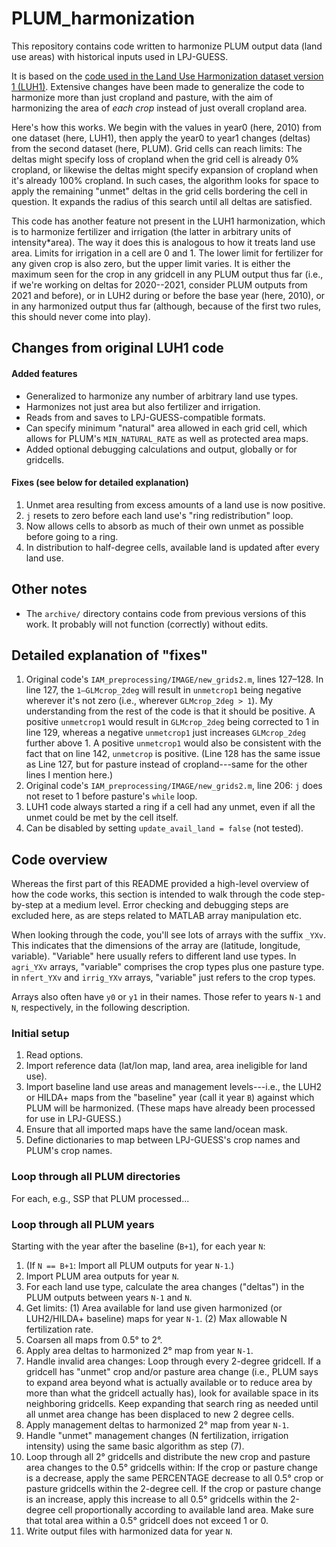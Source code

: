 # PLUM_harmonization

This repository contains code written to harmonize PLUM output data (land use areas) with historical inputs used in LPJ-GUESS.

It is based on the [code used in the Land Use Harmonization dataset version 1 (LUH1)](http://luh.umd.edu/code.shtml). Extensive changes have been made to generalize the code to harmonize more than just cropland and pasture, with the aim of harmonizing the area of *each crop* instead of just overall cropland area.

Here's how this works. We begin with the values in year0 (here, 2010) from one dataset (here, LUH1), then apply the year0 to year1 changes (deltas) from the second dataset (here, PLUM). Grid cells can reach limits: The deltas might specify loss of cropland when the grid cell is already 0% cropland, or likewise the deltas might specify expansion of cropland when it's already 100% cropland. In such cases, the algorithm looks for space to apply the remaining "unmet" deltas in the grid cells bordering the cell in question. It expands the radius of this search until all deltas are satisfied.

This code has another feature not present in the LUH1 harmonization, which is to harmonize fertilizer and irrigation (the latter in arbitrary units of intensity\*area). The way it does this is analogous to how it treats land use area. Limits for irrigation in a cell are 0 and 1. The lower limit for fertilizer for any given crop is also zero, but the upper limit varies. It is either the maximum seen for the crop in any gridcell in any PLUM output thus far (i.e., if we're working on deltas for 2020--2021, consider PLUM outputs from 2021 and before), or in LUH2 during or before the base year (here, 2010), or in any harmonized output thus far (although, because of the first two rules, this should never come into play).

## Changes from original LUH1 code

#### Added features

+ Generalized to harmonize any number of arbitrary land use types.
+ Harmonizes not just area but also fertilizer and irrigation.
+ Reads from and saves to LPJ-GUESS-compatible formats.
+ Can specify minimum "natural" area allowed in each grid cell, which allows for PLUM's `MIN_NATURAL_RATE` as well as protected area maps.
+ Added optional debugging calculations and output, globally or for gridcells.

#### Fixes (see below for detailed explanation)

1. Unmet area resulting from excess amounts of a land use is now positive.
2. `j` resets to zero before each land use's "ring redistribution" loop.
3. Now allows cells to absorb as much of their own unmet as possible before going to a ring.
4. In distribution to half-degree cells, available land is updated after every land use.

## Other notes

+ The `archive/` directory contains code from previous versions of this work. It probably will not function (correctly) without edits.

## Detailed explanation of "fixes"

1. Original code's `IAM_preprocessing/IMAGE/new_grids2.m`, lines 127–128. In line 127, the `1–GLMcrop_2deg` will result in `unmetcrop1` being negative wherever it's not zero (i.e., wherever `GLMcrop_2deg > 1`). My understanding from the rest of the code is that it should be positive. A positive `unmetcrop1` would result in `GLMcrop_2deg` being corrected to 1 in line 129, whereas a negative `unmetcrop1` just increases `GLMcrop_2deg` further above 1. A positive `unmetcrop1` would also be consistent with the fact that on line 142, `unmetcrop` is positive. (Line 128 has the same issue as Line 127, but for pasture instead of cropland---same for the other lines I mention here.)
2. Original code's `IAM_preprocessing/IMAGE/new_grids2.m`, line 206: `j` does not reset to 1 before pasture's `while` loop.
3. LUH1 code always started a ring if a cell had any unmet, even if all the unmet could be met by the cell itself.
4. Can be disabled by setting `update_avail_land = false` (not tested).

## Code overview
Whereas the first part of this README provided a high-level overview of how the code works, this section is intended to walk through the code step-by-step at a medium level. Error checking and debugging steps are excluded here, as are steps related to MATLAB array manipulation etc.

When looking through the code, you'll see lots of arrays with the suffix `_YXv`. This indicates that the dimensions of the array are (latitude, longitude, variable). "Variable" here usually refers to different land use types. In `agri_YXv` arrays, "variable" comprises the crop types plus one pasture type. in `nfert_YXv` and `irrig_YXv` arrays, "variable" just refers to the crop types.

Arrays also often have `y0` or `y1` in their names. Those refer to years `N-1` and `N`, respectively, in the following description.

### Initial setup
1. Read options.
2. Import reference data (lat/lon map, land area, area ineligible for land use).
3. Import baseline land use areas and management levels---i.e., the LUH2 or HILDA+ maps from the "baseline" year (call it year `B`) against which PLUM will be harmonized. (These maps have already been processed for use in LPJ-GUESS.)
4. Ensure that all imported maps have the same land/ocean mask.
5. Define dictionaries to map between LPJ-GUESS's crop names and PLUM's crop names.

### Loop through all PLUM directories
For each, e.g., SSP that PLUM processed...

### Loop through all PLUM years
Starting with the year after the baseline (`B+1`), for each year `N`:
1. (If `N == B+1`: Import all PLUM outputs for year `N-1`.)
2. Import PLUM area outputs for year `N`.
3. For each land use type, calculate the area changes ("deltas") in the PLUM outputs between years `N-1` and `N`.
4. Get limits: (1) Area available for land use given harmonized (or LUH2/HILDA+ baseline) maps for year `N-1`. (2) Max allowable N fertilization rate.
5. Coarsen all maps from 0.5° to 2°.
6. Apply area deltas to harmonized 2° map from year `N-1`.
7. Handle invalid area changes: Loop through every 2-degree gridcell. If a gridcell has "unmet" crop and/or pasture area change (i.e., PLUM says to expand area beyond what is actually available or to reduce area by more than what the gridcell actually has), look for available space in its neighboring gridcells. Keep expanding that search ring as needed until all unmet area change has been displaced to new 2 degree cells.
8. Apply management deltas to harmonized 2° map from year `N-1`.
9. Handle "unmet" management changes (N fertilization, irrigation intensity) using the same basic algorithm as step (7).
10. Loop through all 2° gridcells and distribute the new crop and pasture area changes to the 0.5° gridcells within: If the crop or pasture change is a decrease, apply the same PERCENTAGE decrease to all 0.5° crop or pasture gridcells within the 2-degree cell. If the crop or pasture change is an increase, apply this increase to all 0.5° gridcells within the 2-degree cell proportionally according to available land area. Make sure that total area within a 0.5° gridcell does not exceed 1 or 0.
11. Write output files with harmonized data for year `N`.
